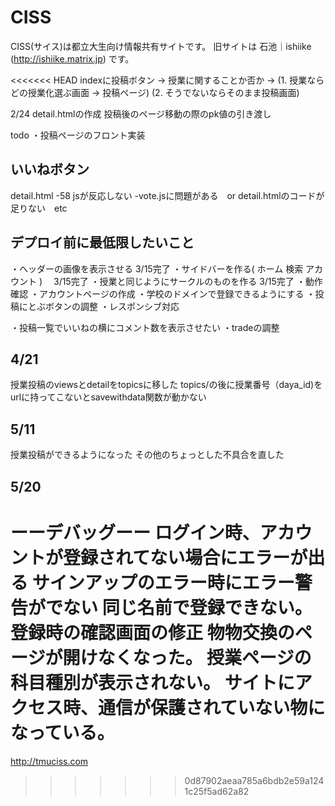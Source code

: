 # CISS
CISS(サイス)は都立大生向け情報共有サイトです。
旧サイトは 石池｜ishiike (http://ishiike.matrix.jp) です。

<<<<<<< HEAD
indexに投稿ボタン -> 授業に関することか否か -> (1. 授業ならどの授業化選ぶ画面 -> 投稿ページ) (2. そうでないならそのまま投稿画面)

2/24
detail.htmlの作成
投稿後のページ移動の際のpk値の引き渡し

todo
・投稿ページのフロント実装


## いいねボタン

detail.html -58 jsが反応しない
-vote.jsに問題がある　or detail.htmlのコードが足りない　etc

## デプロイ前に最低限したいこと
・ヘッダーの画像を表示させる 3/15完了
・サイドバーを作る(
    ホーム
    検索
    アカウント
)　 3/15完了
・授業と同じようにサークルのものを作る  3/15完了
・動作確認
・アカウントページの作成
・学校のドメインで登録できるようにする
・投稿にとぶボタンの調整
・レスポンシブ対応

・投稿一覧でいいねの横にコメント数を表示させたい
・tradeの調整

## 4/21
授業投稿のviewsとdetailをtopicsに移した
topics/の後に授業番号（daya_id)をurlに持ってこないとsavewithdata関数が動かない

## 5/11
授業投稿ができるようになった
その他のちょっとした不具合を直した

## 5/20
ーーデバッグーー
ログイン時、アカウントが登録されてない場合にエラーが出る
サインアップのエラー時にエラー警告がでない
同じ名前で登録できない。
登録時の確認画面の修正
物物交換のページが開けなくなった。
授業ページの科目種別が表示されない。
サイトにアクセス時、通信が保護されていない物になっている。
=======
http://tmuciss.com
>>>>>>> 0d87902aeaa785a6bdb2e59a1241c25f5ad62a82
